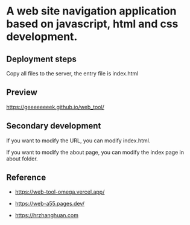 # A web site navigation application based on javascript, html and css development.

## Deployment steps

Copy all files to the server, the entry file is index.html


## Preview

https://geeeeeeeek.github.io/web_tool/


## Secondary development

If you want to modify the URL, you can modify index.html.

If you want to modify the about page, you can modify the index page in about folder.


## Reference

- https://web-tool-omega.vercel.app/

- https://web-a55.pages.dev/

- https://hrzhanghuan.com

